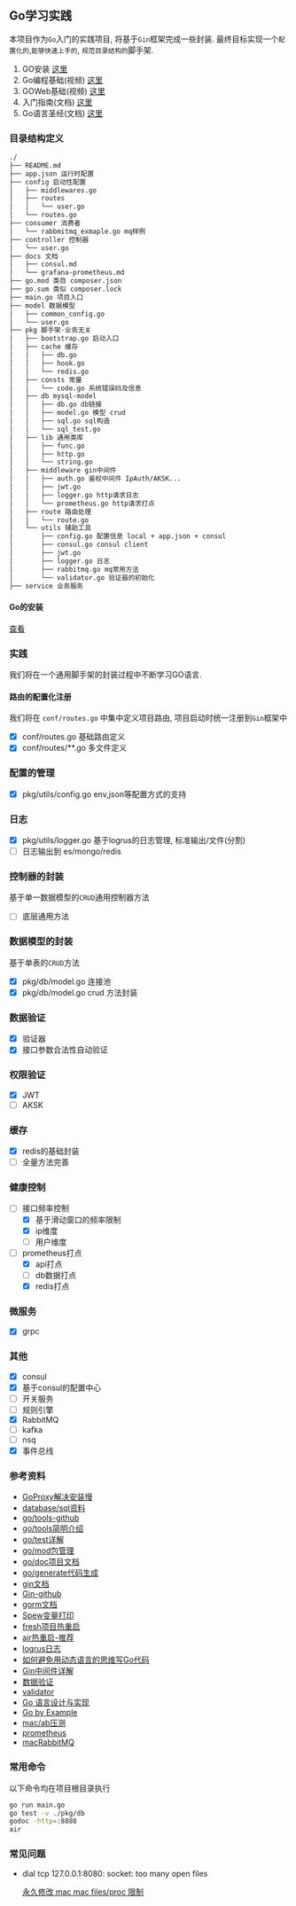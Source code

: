 ## Go学习实践

本项目作为`Go`入门的实践项目, 将基于`Gin`框架完成一些封装. 最终目标实现一个`配置化的`,`能够快速上手的`, `规范目录结构的`脚手架.

1. GO安装 [这里](https://www.jianshu.com/p/ad57228c6e6a)
2. Go编程基础(视频) [这里](https://study.163.com/course/courseMain.htm?courseId=306002)
3. GOWeb基础(视频) [这里](https://study.163.com/course/courseMain.htm?courseId=328001)
4. 入门指南(文档) [这里](https://github.com/unknwon/the-way-to-go_ZH_CN)
5. Go语言圣经(文档) [这里](https://github.com/golang-china/gopl-zh)

### 目录结构定义

```bash
./
├── README.md
├── app.json 运行时配置
├── config 启动性配置
│   ├── middlewares.go
│   ├── routes
│   │   └── user.go
│   └── routes.go
├── consumer 消费者
│   └── rabbmitmq_exmaple.go mq样例
├── controller 控制器
│   └── user.go
├── docs 文档
│   ├── consul.md
│   └── grafana-prometheus.md
├── go.mod 类目 composer.json
├── go.sum 类似 composer.lock
├── main.go 项目入口
├── model 数据模型
│   ├── common_config.go
│   └── user.go
├── pkg 脚手架-业务无关
│   ├── bootstrap.go 启动入口
│   ├── cache 缓存
│   │   ├── db.go
│   │   ├── hook.go
│   │   └── redis.go
│   ├── consts 常量
│   │   └── code.go 系统错误码及信息
│   ├── db mysql-model
│   │   ├── db.go db链接
│   │   ├── model.go 模型 crud
│   │   ├── sql.go sql构造
│   │   └── sql_test.go
│   ├── lib 通用类库
│   │   ├── func.go
│   │   ├── http.go
│   │   └── string.go
│   ├── middleware gin中间件
│   │   ├── auth.go 鉴权中间件 IpAuth/AKSK...
│   │   ├── jwt.go
│   │   ├── logger.go http请求日志
│   │   └── prometheus.go http请求打点
│   ├── route 路由处理
│   │   └── route.go
│   └── utils 辅助工具
│       ├── config.go 配置信息 local + app.json + consul
│       ├── consul.go consul client
│       ├── jwt.go
│       ├── logger.go 日志
│       ├── rabbitmq.go mq常用方法
│       └── validator.go 验证器的初始化
├── service 业务服务
```

#### Go的安装 

[查看](https://www.jianshu.com/p/ad57228c6e6a)

### 实践

我们将在一个通用脚手架的封装过程中不断学习GO语言.

#### 路由的配置化注册

我们将在 `conf/routes.go` 中集中定义项目路由, 项目启动时统一注册到`Gin`框架中

- [x] conf/routes.go 基础路由定义
- [x] conf/routes/**.go 多文件定义

### 配置的管理

- [x] pkg/utils/config.go env,json等配置方式的支持

### 日志

- [x] pkg/utils/logger.go 基于logrus的日志管理, 标准输出/文件(分割)
- [ ] 日志输出到 es/mongo/redis 

### 控制器的封装

基于单一数据模型的`CRUD`通用控制器方法

- [ ] 底层通用方法

### 数据模型的封装

基于单表的`CRUD`方法

- [x] pkg/db/model.go 连接池 
- [x] pkg/db/model.go crud 方法封装 

### 数据验证

- [x] 验证器
- [x] 接口参数合法性自动验证

### 权限验证

- [x] JWT
- [ ] AKSK

### 缓存

- [x] redis的基础封装
- [ ] 全量方法完善

### 健康控制

- [ ] 接口频率控制
    - [x] 基于滑动窗口的频率限制
    - [x] ip维度
    - [ ] 用户维度
- [ ] prometheus打点
    - [x] api打点
    - [ ] db数据打点
    - [x] redis打点

### 微服务

- [x] grpc

### 其他

- [x] consul
- [x] 基于consul的配置中心
- [ ] 开关服务
- [ ] 规则引擎
- [x] RabbitMQ
- [ ] kafka
- [ ] nsq
- [x] 事件总线

### 参考资料
- [GoProxy解决安装慢](https://goproxy.cn/)
- [database/sql资料](https://segmentfault.com/a/1190000003036452)
- [go/tools-github](https://github.com/golang/tools)
- [go/tools简明介绍](https://studygolang.com/articles/11837)
- [go/test详解](http://c.biancheng.net/view/124.html)
- [go/mod包管理](https://juejin.im/post/6844903798658301960)
- [go/doc项目文档](https://wiki.jikexueyuan.com/project/go-command-tutorial/0.5.html)
- [go/generate代码生成](https://juejin.im/post/6844903923166216200)
- [gin文档](https://learnku.com/docs/gin-gonic/2019)
- [Gin-github](https://github.com/gin-gonic/gin)
- [gorm文档](http://gorm.io/zh_CN/docs/index.html)
- [Spew变量打印](https://github.com/davecgh/go-spew)
- [fresh项目热重启](https://github.com/gravityblast/fresh)
- [air热重启-推荐](https://github.com/cosmtrek/air)
- [logrus日志](https://juejin.im/post/6844904061393698823)
- [如何避免用动态语言的思维写Go代码](https://juejin.im/post/6861048173989724173)
- [Gin中间件详解](https://juejin.im/post/6844903833164857358)
- [数据验证](https://segmentfault.com/a/1190000022541905)
- [validator](https://frankhitman.github.io/zh-CN/gin-validator/)
- [Go 语言设计与实现](https://draveness.me/golang/docs/part1-prerequisite/ch02-compile/golang-compile-intro/)
- [Go by Example](https://gobyexample.com/)
- [mac/ab压测](https://xushanxiang.com/2019/10/mac-web-ab.html)
- [prometheus](https://yunlzheng.gitbook.io/prometheus-book/)
- [macRabbitMQ](https://www.jianshu.com/p/60c358235705)

### 常用命令

以下命令均在项目根目录执行

```bash
go run main.go
go test -v ./pkg/db
godoc -http=:8888
air
```

### 常见问题

-  dial tcp 127.0.0.1:8080: socket: too many open files

    [永久修改 mac mac files/proc 限制](https://javasgl.github.io/mac-max-limit/)


